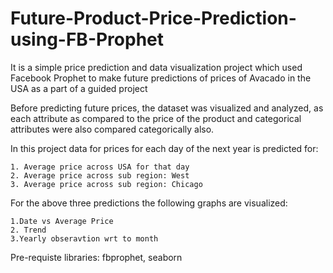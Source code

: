 # Future-Product-Price-Prediction-using-FB-Prophet
It is a simple price prediction and data visualization project which used Facebook Prophet to make future predictions of prices of Avacado in the USA as a part of a guided project

Before predicting future prices, the dataset was visualized and analyzed, as each attribute as compared to the price of the product and categorical attributes were also compared categorically also.

In this project data for prices for each day of the next year is predicted for:
    
    1. Average price across USA for that day
    2. Average price across sub region: West
    3. Average price across sub region: Chicago
    
For the above three predictions the following graphs are visualized:
    
    1.Date vs Average Price
    2. Trend
    3.Yearly obseravtion wrt to month
 
 
 Pre-requiste libraries: fbprophet, seaborn
 
